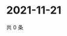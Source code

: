 # 2021-11-21

共 0 条

<!-- BEGIN WEIBO -->
<!-- 最后更新时间 Sun Nov 21 2021 13:09:46 GMT+0800 (China Standard Time) -->

<!-- END WEIBO -->

